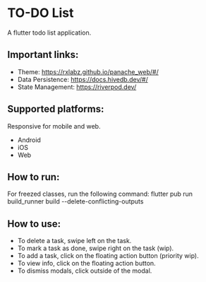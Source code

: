 # TO-DO List

A flutter todo list application.

## Important links:

- Theme: https://rxlabz.github.io/panache_web/#/
- Data Persistence: https://docs.hivedb.dev/#/
- State Management: https://riverpod.dev/

## Supported platforms:

Responsive for mobile and web.
- Android
- iOS
- Web


## How to run:

For freezed classes, run the following command:
flutter pub run build_runner build --delete-conflicting-outputs

## How to use:

- To delete a task, swipe left on the task.
- To mark a task as done, swipe right on the task (wip).
- To add a task, click on the floating action button (priority wip).
- To view info, click on the floating action button.
- To dismiss modals, click outside of the modal.


